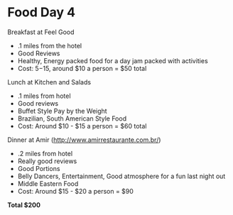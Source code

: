 # Food Day 4 
Breakfast at Feel Good 
* .1 miles from the hotel
* Good Reviews
* Healthy, Energy packed food for a day jam packed with activities
* Cost: $5-$15, around $10 a person = $50 total

Lunch at Kitchen and Salads
* .1 miles from hotel
* Good reviews
* Buffet Style Pay by the Weight
* Brazilian, South American Style Food
* Cost: Around $10 - $15 a person = $60 total

Dinner at Amir (http://www.amirrestaurante.com.br/)
* .2 miles from hotel
* Really good reviews
* Good Portions
* Belly Dancers, Entertainment, Good atmosphere for a fun last night out
* Middle Eastern Food
* Cost: Around $15 - $20 a person = $90

**Total $200**
